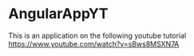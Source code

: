 # AngularAppYT

This is an application on the following youtube tutorial https://www.youtube.com/watch?v=sBws8MSXN7A